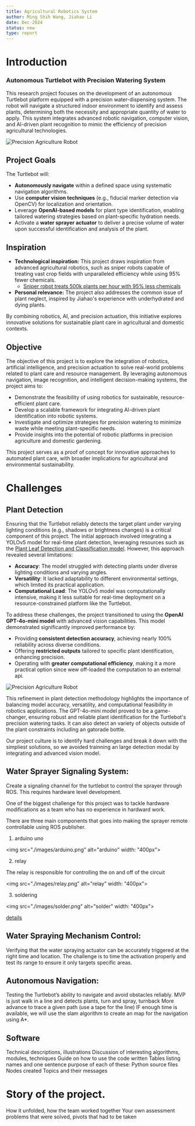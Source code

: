 ```yaml
---
title: Agricultural Robotics System
author: Ming Shih Wang, Jiahao Li
date: Dec-2024
status: new
type: report
---
```


# Introduction

### Autonomous Turtlebot with Precision Watering System

This research project focuses on the development of an autonomous Turtlebot platform equipped with a precision water-dispensing system. The robot will navigate a structured indoor environment to identify and assess plants, determining both the necessity and appropriate quantity of water to apply. This system integrates advanced robotic navigation, computer vision, and AI-driven plant recognition to mimic the efficiency of precision agricultural technologies.

![Precision Agriculture Robot](./images/robot_img_pic.png)

## Project Goals

The Turtlebot will:

- **Autonomously navigate** within a defined space using systematic navigation algorithms.
- Use **computer vision techniques** (e.g., fiducial marker detection via OpenCV) for localization and orientation.
- Leverage **OpenAI-based models** for plant type identification, enabling tailored watering strategies based on plant-specific hydration needs.
- Activate a **water sprayer actuator** to deliver a precise volume of water upon successful identification and analysis of the plant.

## Inspiration

- **Technological inspiration:** This project draws inspiration from advanced agricultural robotics, such as sniper robots capable of treating vast crop fields with unparalleled efficiency while using 95% fewer chemicals.
  - [Sniper robot treats 500k plants per hour with 95% less chemicals](https://www.youtube.com/watch?v=sV0cR_Nhac0&ab_channel=Freethink)
- **Personal relevance:** The project also addresses the common issue of plant neglect, inspired by Jiahao's experience with underhydrated and dying plants.

By combining robotics, AI, and precision actuation, this initiative explores innovative solutions for sustainable plant care in agricultural and domestic contexts.

## Objective

The objective of this project is to explore the integration of robotics, artificial intelligence, and precision actuation to solve real-world problems related to plant care and resource management. By leveraging autonomous navigation, image recognition, and intelligent decision-making systems, the project aims to:

- Demonstrate the feasibility of using robotics for sustainable, resource-efficient plant care.
- Develop a scalable framework for integrating AI-driven plant identification into robotic systems.
- Investigate and optimize strategies for precision watering to minimize waste while meeting plant-specific needs.
- Provide insights into the potential of robotic platforms in precision agriculture and domestic gardening.

This project serves as a proof of concept for innovative approaches to automated plant care, with broader implications for agricultural and environmental sustainability.

# Challenges

## Plant Detection

Ensuring that the Turtlebot reliably detects the target plant under varying lighting conditions (e.g., shadows or brightness changes) is a critical component of this project. The initial approach involved integrating a YOLOv5 model for real-time plant detection, leveraging resources such as the [Plant Leaf Detection and Classification model](https://huggingface.co/foduucom/plant-leaf-detection-and-classification). However, this approach revealed several limitations:

- **Accuracy**: The model struggled with detecting plants under diverse lighting conditions and varying angles.
- **Versatility**: It lacked adaptability to different environmental settings, which limited its practical application.
- **Computational Load**: The YOLOv5 model was computationally intensive, making it less suitable for real-time deployment on a resource-constrained platform like the Turtlebot.

To address these challenges, the project transitioned to using the **OpenAI GPT-4o-mini model** with advanced vision capabilities. This model demonstrated significantly improved performance by:

- Providing **consistent detection accuracy**, achieving nearly 100% reliability across diverse conditions.
- Offering **restricted outputs** tailored to specific plant identification, enhancing precision.
- Operating with **greater computational efficiency**, making it a more practical option since wew off-loaded the computation to an external api.

![Precision Agriculture Robot](./images/plant_compare.png)

This refinement in plant detection methodology highlights the importance of balancing model accuracy, versatility, and computational feasibility in robotics applications. The GPT-4o-mini model proved to be a game-changer, ensuring robust and reliable plant identification for the Turtlebot's precision watering tasks. It can also detect an variety of objects outside of the plant constraints including an gatorade bottle.

Our project culture is to identify hard challenges and break it down with the simpliest solutions, so we avoided trainning an large detection modal by integrating and advanced vision model.

## Water Sprayer Signaling System:

Create a signaling channel for the turtlebot to control the sprayer through ROS. This requires hardware level development.

One of the biggest challenge for this project was to tackle hardware modifications as a team who has no experience in hardward work.

There are three main components that goes into making the sprayer remote controllable using ROS publisher.

1. arduino uno

<img src="./images/arduino.png" alt="arduino" width: "400px">

2. relay

The relay is responsible for controlling the on and off of the circuit

<img src="./images/relay.png" alt="relay" width: "400px">

3. soldering

<img src="./images/solder.png" alt="solder" width: "400px">

[details](docs/faq/hardware/external_actuator_control.md)

## Water Spraying Mechanism Control:

Verifying that the water spraying actuator can be accurately triggered at the right time and location. The challenge is to time the activation properly and test its range to ensure it only targets specific areas.

## Autonomous Navigation:

Testing the Turtlebot’s ability to navigate and avoid obstacles reliably.
MVP is just walk in a line and detects plants, turn and spray, turnback
More advance to trace a given path (use a tape for the line)
IF enough time is available, we will use the slam algorithm to create an map for the navigation using A\*.

## Software

Technical descriptions, illustrations
Discussion of interesting algorithms, modules, techniques
Guide on how to use the code written
Tables listing names and one sentence purpose of each of these:
Python source files
Nodes created
Topics and their messages

# Story of the project.

How it unfolded, how the team worked together
Your own assessment
problems that were solved, pivots that had to be taken
